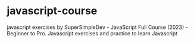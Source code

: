 # javascript-course
javascript exercises by SuperSimpleDev - JavaScript Full Course (2023) - Beginner to Pro. 
Javascript exercises and practice to learn Javascript